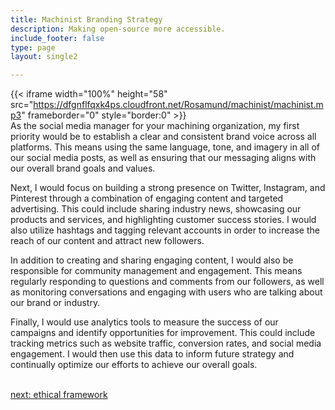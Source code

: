 ```yaml
---
title: Machinist Branding Strategy
description: Making open-source more accessible.
include_footer: false
type: page
layout: single2 

---
```


{{< iframe width="100%" height="58" src="https://dfgnflfqxk4ps.cloudfront.net/Rosamund/machinist/machinist.mp3" frameborder="0" style="border:0" >}}<br>
As the social media manager for your machining organization, my first priority would be to establish a clear and consistent brand voice across all platforms. This means using the same language, tone, and imagery in all of our social media posts, as well as ensuring that our messaging aligns with our overall brand goals and values.

Next, I would focus on building a strong presence on Twitter, Instagram, and Pinterest through a combination of engaging content and targeted advertising. This could include sharing industry news, showcasing our products and services, and highlighting customer success stories. I would also utilize hashtags and tagging relevant accounts in order to increase the reach of our content and attract new followers.

In addition to creating and sharing engaging content, I would also be responsible for community management and engagement. This means regularly responding to questions and comments from our followers, as well as monitoring conversations and engaging with users who are talking about our brand or industry.

Finally, I would use analytics tools to measure the success of our campaigns and identify opportunities for improvement. This could include tracking metrics such as website traffic, conversion rates, and social media engagement. I would then use this data to inform future strategy and continually optimize our efforts to achieve our overall goals.

<br>
<a href="https://workdojos.com/machinist/ethics">next: ethical framework</a>
</p>